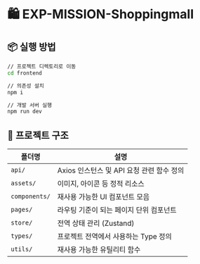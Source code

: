 # 🛍️ EXP-MISSION-Shoppingmall

## 📦 실행 방법

```bash
// 프로젝트 디렉토리로 이동
cd frontend

// 의존성 설치
npm i

// 개발 서버 실행
npm run dev
```

## 📁 프로젝트 구조

| 폴더명        | 설명                                      |
| ------------- | ----------------------------------------- |
| `api/`        | Axios 인스턴스 및 API 요청 관련 함수 정의 |
| `assets/`     | 이미지, 아이콘 등 정적 리소스             |
| `components/` | 재사용 가능한 UI 컴포넌트 모음            |
| `pages/`      | 라우팅 기준이 되는 페이지 단위 컴포넌트   |
| `store/`      | 전역 상태 관리 (Zustand)                  |
| `types/`      | 프로젝트 전역에서 사용하는 Type 정의      |
| `utils/`      | 재사용 가능한 유틸리티 함수               |
